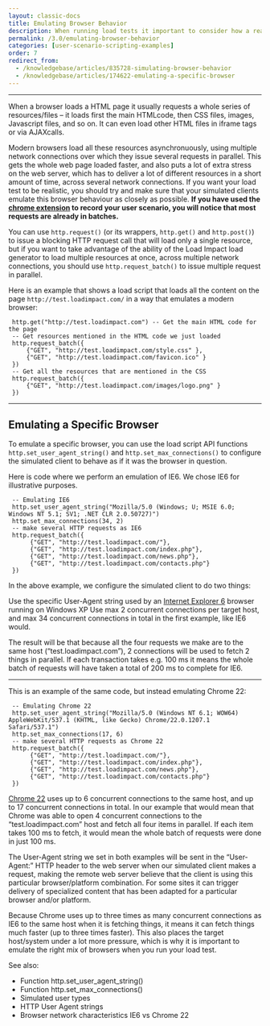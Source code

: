 ```yaml
---
layout: classic-docs
title: Emulating Browser Behavior
description: When running load tests it important to consider how a real user would make requests in the browser. Real browsers open multiple connections in parallel. The request_batch() allows you to emulate this behavior.
permalink: /3.0/emulating-browser-behavior
categories: [user-scenario-scripting-examples]
order: 7
redirect_from:
  - /knowledgebase/articles/835728-simulating-browser-behavior
  - /knowledgebase/articles/174622-emulating-a-specific-browser
---
```


***

When a browser loads a HTML page it usually requests a whole series of resources/files – it loads first the main HTMLcode, then CSS files, images, Javascript files, and so on. It can even load other HTML files in iframe tags or via AJAXcalls.

Modern browsers load all these resources asynchronuously, using multiple network connections over which they issue several requests in parallel. This gets the whole web page loaded faster, and also puts a lot of extra stress on the web server, which has to deliver a lot of different resources in a short amount of time, across several network connections. If you want your load test to be realistic, you should try and make sure that your simulated clients emulate this browser behaviour as closely as possible. **If you have used the [chrome extension](load-impact-chrome-extension) to record your user scenario, you will notice that most requests are already in batches.**

You can use `http.request()` (or its wrappers, `http.get()` and `http.post()`) to issue a blocking HTTP request call that will load only a single resource, but if you want to take advantage of the ability of the Load Impact load generator to load multiple resources at once, across multiple network connections, you should use `http.request_batch()` to issue multiple request in parallel.

Here is an example that shows a load script that loads all the content on the page `http://test.loadimpact.com/` in a way that emulates a modern browser:
```
 http.get("http://test.loadimpact.com") -- Get the main HTML code for the page
 -- Get resources mentioned in the HTML code we just loaded
 http.request_batch({
     {"GET", "http://test.loadimpact.com/style.css" },
     {"GET", "http://test.loadimpact.com/favicon.ico" }
 })
 -- Get all the resources that are mentioned in the CSS
 http.request_batch({
     {"GET", "http://test.loadimpact.com/images/logo.png" }
 })
 ```

 ***

## Emulating a Specific Browser

 To emulate a specific browser, you can use the load script API functions `http.set_user_agent_string()` and `http.set_max_connections()` to configure the simulated client to behave as if it was the browser in question.

 Here is code where we perform an emulation of IE6. We chose IE6 for illustrative purposes.
```
 -- Emulating IE6
 http.set_user_agent_string("Mozilla/5.0 (Windows; U; MSIE 6.0; Windows NT 5.1; SV1; .NET CLR 2.0.50727)")
 http.set_max_connections(34, 2)
 -- make several HTTP requests as IE6
 http.request_batch({
      {"GET", "http://test.loadimpact.com/"},
      {"GET", "http://test.loadimpact.com/index.php"},
      {"GET", "http://test.loadimpact.com/news.php"},
      {"GET", "http://test.loadimpact.com/contacts.php"}
 })
```

 In the above example, we configure the simulated client to do two things:

 Use the specific User-Agent string used by an [Internet Explorer 6][1] browser running on Windows XP
 Use max 2 concurrent connections per target host, and max 34 concurrent connections in total in the first example, like IE6 would.


 The result will be that because all the four requests we make are to the same host (“test.loadimpact.com”), 2 connections will be used to fetch 2 things in parallel. If each transaction takes e.g. 100 ms it means the whole batch of requests will have taken a total of 200 ms to complete for IE6.

 ***

 This is an example of the same code, but instead emulating Chrome 22:
```
 -- Emulating Chrome 22
 http.set_user_agent_string("Mozilla/5.0 (Windows NT 6.1; WOW64) AppleWebKit/537.1 (KHTML, like Gecko) Chrome/22.0.1207.1 Safari/537.1")
 http.set_max_connections(17, 6)
 -- make several HTTP requests as Chrome 22
 http.request_batch({
      {"GET", "http://test.loadimpact.com/"},
      {"GET", "http://test.loadimpact.com/index.php"},
      {"GET", "http://test.loadimpact.com/news.php"},
      {"GET", "http://test.loadimpact.com/contacts.php"}
 })
 ```
 [Chrome 22][1] uses up to 6 concurrent connections to the same host, and up to 17 concurrent connections in total. In our example that would mean that Chrome was able to open 4 concurrent connections to the “test.loadimpact.com” host and fetch all four items in parallel. If each item takes 100 ms to fetch, it would mean the whole batch of requests were done in just 100 ms.

 The User-Agent string we set in both examples will be sent in the “User-Agent:” HTTP header to the web server when our simulated client makes a request, making the remote web server believe that the client is using this particular browser/platform combination. For some sites it can trigger delivery of specialized content that has been adapted for a particular browser and/or platform.

 Because Chrome uses up to three times as many concurrent connections as IE6 to the same host when it is fetching things, it means it can fetch things much faster (up to three times faster). This also places the target host/system under a lot more pressure, which is why it is important to emulate the right mix of browsers when you run your load test.

 [1]: http://www.browserscope.org/?category=network&v=1&ua=Chrome%2022%2CIE%206

 See also:

 - Function http.set_user_agent_string()
 - Function http.set_max_connections()
 - Simulated user types
 - HTTP User Agent strings
 - Browser network characteristics IE6 vs Chrome 22
